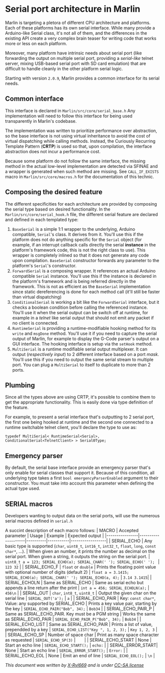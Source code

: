 # Serial port architecture in Marlin

Marlin is targeting a pletora of different CPU architecture and platforms. Each of these platforms has its own serial interface.
While many provide a Arduino-like Serial class, it's not all of them, and the differences in the existing API create a very complex brain teaser for writing code that works more or less on each platform.

Moreover, many platform have intrinsic needs about serial port (like forwarding the output on multiple serial port, providing a *serial-like* telnet server, mixing USB-based serial port with SD card emulation) that are difficult to handle cleanly in the other platform serial logic.


Starting with version `2.0.9`, Marlin provides a common interface for its serial needs.

## Common interface

This interface is declared in `Marlin/src/core/serial_base.h`
Any implementation will need to follow this interface for being used transparently in Marlin's codebase.

The implementation was written to prioritize performance over abstraction, so the base interface is not using virtual inheritance to avoid the cost of virtual dispatching while calling methods.
Instead, the Curiously Recurring Template Pattern (**CRTP**) is used so that, upon compilation, the interface abstraction does not incur a performance cost.

Because some platform do not follow the same interface, the missing method in the actual low-level implementation are detected via SFINAE and a wrapper is generated when such method are missing. See `CALL_IF_EXISTS` macro in `Marlin/src/core/macros.h` for the documentation of this technic.

## Composing the desired feature
The different specificities for each architecture are provided by composing the serial type based on desired functionality.
In the `Marlin/src/core/serial_hook.h` file, the different serial feature are declared and defined in each templated type:
1. `BaseSerial` is a simple 1:1 wrapper to the underlying, Arduino compatible, `Serial`'s class. It derives from it. You'll use this if the platform does not do anything specific for the `Serial` object (for example, if an interrupt callback calls directly the serial **instance** in the platform's framework code, this is not the right class to use). This wrapper is completely inlined so that it does not generate any code upon compilation. `BaseSerial` constructor forwards any parameter to the platform's `Serial`'s constructor.
2. `ForwardSerial` is a composing wrapper. It references an actual Arduino compatible `Serial` instance. You'll use this if the instance is declared in the platform's framework and is being referred directly in the framework. This is not as efficient as the `BaseSerial` implementation since static dereferencing is done for each method call (it'll still be faster than virtual dispatching)
3. `ConditionalSerial` is working a bit like the `ForwardSerial` interface, but it checks a boolean condition before calling the referenced instance. You'll use it when the serial output can be switch off at runtime, for example in a *telnet* like serial output that should not emit any packet if no client is connected.
4. `RuntimeSerial` is providing a runtime-modifiable hooking method for its `write` and `msgDone` method. You'll use it if you need to capture the serial output of Marlin, for example to display the G-Code parser's output on a GUI interface. The hooking interface is setup via the `setHook` method.
5. `MultiSerial` is a runtime modifiable serial output multiplexer. It can output (*respectively input*) to 2 different interface based on a port *mask*. You'll use this if you need to output the same serial stream to multiple port. You can plug a `MultiSerial` to itself to duplicate to more than 2 ports.

## Plumbing
Since all the types above are using CRTP, it's possible to combine them to get the appropriate functionality.
This is easily done via type definition of the feature.

For example, to present a serial interface that's outputting to 2 serial port, the first one being hooked at runtime and the second one connected to a runtime switchable telnet client, you'll declare the type to use as:
```
typedef MultiSerial< RuntimeSerial<Serial>, ConditionalSerial<TelnetClient> > Serial0Type;
```

## Emergency parser
By default, the serial base interface provide an emergency parser that's only enable for serial classes that support it.
Because of this condition, all underlying type takes a first `bool emergencyParserEnabled` argument to their constructor. You must take into account this parameter when defining the actual type used.

## SERIAL macros
Developers wanting to output data on the serial ports, will use the numerous serial macros defined in `serial.h`

A succint description of each macro follows:
| MACRO          | Accepted parameter | Usage    | Example   |  Expected output |
|----------------|--------------------|----------|-----------|------------------|
| SERIAL_ECHO    | Any basic type is supported (`char`, `uint8_t`, `int16_t`, `int32_t`, `float`, `long`, `const char*`, ...). | When given an number, it prints the number as decimal on the serial port. When given a string, it outputs the string on the serial port. | `uint8_t a = 123; SERIAL_ECHO(a); SERIAL_CHAR(' '); SERIAL_ECHO(' '); ` | `123 32` | 
| SERIAL_ECHO_F  | `float` or `double` | Prints the floating point value with optional number of digits (default 2) | `float a = 3.1415; SERIAL_ECHO(a); SERIAL_CHAR(' '); SERIAL_ECHO(a, 4);` | `3.14 3.1415`|
| SERIAL_ECHOLN | Same as SERIAL_ECHO | Same as serial echo but appends a line return after the print | `int a = 456; SERIAL_ECHOLN(a);` | `456\n` |
| SERIAL_OUT    | `char`, `int8_t`, `uint8_t` | Output the given char on the serial line | `SERIAL_OUT('a');` | `a` |
| SERIAL_ECHO_PAIR | Key: `const char*`, Value: any supported by SERIAL_ECHO | Prints a key value pair, starting by the key | `SERIAL_ECHO_PAIR("Bob", 34);` | `Bob34` |
| SERIAL_ECHO_PAIR_P | Same as SERIAL_ECHO_PAIR. Key must be a PGM string | Works the same as SERIAL_ECHO_PAIR | `SERIAL_ECHO_PAIR_P("Bob", 34);` | `Bob34` |
| SERIAL_ECHO_LIST | Same as SERIAL_ECHO_PAIR | Prints a list of value, prependded by a key | `SERIAL_ECHO_LIST("Key ", 1, 2, 3);` | `Key 1, 2, 3` |
| SERIAL_ECHO_SP | Number of space char | Print as many space character as requested | `SERIAL_ECHO_SP(3)` | `   ` |
| SERIAL_ECHO_START | None | Start an echo line | `SERIAL_ECHO_START();` | `echo:` |
| SERIAL_ERROR_START| None | Start an echo line | `SERIAL_ERROR_START();` | `Error:` |
| SERIAL_ECHO_EOL   | None | Emit an end of line | `SERIAL_ECHO_EOL();` | `\n` |


*This document was written by [X-Ryl669](https://blog.cyril.by) and is under [CC-SA license](https://creativecommons.org/licenses/by-sa)*
